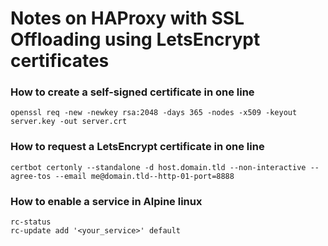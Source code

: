 # Notes on HAProxy with SSL Offloading using LetsEncrypt certificates

### How to create a self-signed certificate in one line
```
openssl req -new -newkey rsa:2048 -days 365 -nodes -x509 -keyout server.key -out server.crt
```


### How to request a LetsEncrypt certificate in one line
```
certbot certonly --standalone -d host.domain.tld --non-interactive --agree-tos --email me@domain.tld--http-01-port=8888
```


### How to enable a service in Alpine linux
```
rc-status
rc-update add '<your_service>' default
```

